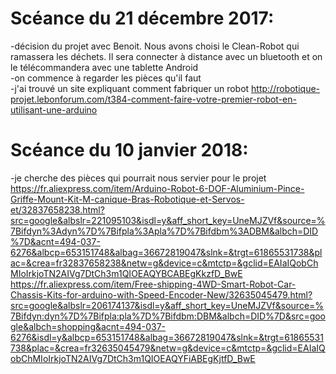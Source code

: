 # Scéance du 21 décembre 2017:
-décision du projet avec Benoit. Nous avons choisi le Clean-Robot qui ramassera les déchets. Il sera connecter à distance avec un bluetooth et on le télécommandera avec une tablette Android  
-on commence à regarder les pièces qu'il faut  
-j'ai trouvé un site expliquant comment fabriquer un robot http://robotique-projet.lebonforum.com/t384-comment-faire-votre-premier-robot-en-utilisant-une-arduino  

# Scéance du 10 janvier 2018:  
-je cherche des pièces qui pourrait nous servier pour le projet https://fr.aliexpress.com/item/Arduino-Robot-6-DOF-Aluminium-Pince-Griffe-Mount-Kit-M-canique-Bras-Robotique-et-Servos-et/32837658238.html?src=google&albslr=221095103&isdl=y&aff_short_key=UneMJZVf&source=%7Bifdyn%3Adyn%7D%7Bifpla%3Apla%7D%7Bifdbm%3ADBM&albch=DID%7D&acnt=494-037-6276&albcp=653151748&albag=36672819047&slnk=&trgt=61865531738&plac=&crea=fr32837658238&netw=g&device=c&mtctp=&gclid=EAIaIQobChMIoIrkjoTN2AIVg7DtCh3m1QIOEAQYBCABEgKkzfD_BwE   
https://fr.aliexpress.com/item/Free-shipping-4WD-Smart-Robot-Car-Chassis-Kits-for-arduino-with-Speed-Encoder-New/32635045479.html?src=google&albslr=206174137&isdl=y&aff_short_key=UneMJZVf&source=%7Bifdyn:dyn%7D%7Bifpla:pla%7D%7Bifdbm:DBM&albch=DID%7D&src=google&albch=shopping&acnt=494-037-6276&isdl=y&albcp=653151748&albag=36672819047&slnk=&trgt=61865531738&plac=&crea=fr32635045479&netw=g&device=c&mtctp=&gclid=EAIaIQobChMIoIrkjoTN2AIVg7DtCh3m1QIOEAQYFiABEgKjtfD_BwE
